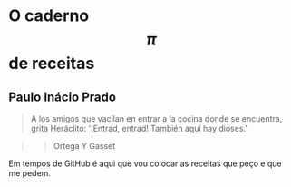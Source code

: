# O caderno $$\pi$$ de receitas
## Paulo Inácio Prado
>A los amigos que vacilan en entrar a la cocina donde se encuentra, grita Heráclito: '¡Entrad, entrad! También aquí hay dioses.'

> >  Ortega Y Gasset

Em tempos de GitHub é aqui que vou colocar as receitas que peço e que me pedem.
